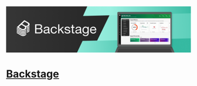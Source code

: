 [![headline](https://github.com/backstage/backstage/raw/master/docs/assets/headline.png)](https://backstage.io/)

# [Backstage](https://backstage.io)